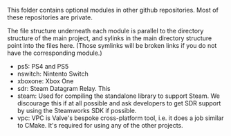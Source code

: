 This folder contains optional modules in other github repositories.
Most of these repositories are private.

The file structure underneath each module is parallel to the directory
structure of the main project, and sylinks in the main directory structure
point into the files here.  (Those symlinks will be broken links if you do
not have the corresponding module.)

- ps5: PS4 and PS5
- nswitch: Nintento Switch
- xboxone: Xbox One
- sdr: Steam Datagram Relay.  This 
- steam: Used for compiling the standalone library to support Steam.
  We discourage this if at all possible and ask developers to get SDR support
  by using the Steamworks SDK if possible.
- vpc: VPC is Valve's bespoke cross-platform tool, i.e. it does a job
  similar to CMake.  It's required for using any of the other projects.

